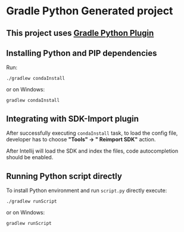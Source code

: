 # Gradle Python Generated project

## This project uses [Gradle Python Plugin](https://github.com/PrzemyslawSwiderski/python-gradle-plugin)

## Installing Python and PIP dependencies

Run:

```commandline
./gradlew condaInstall 
```

or on Windows:

```commandline
gradlew condaInstall
```

## Integrating with SDK-Import plugin

After successfully executing `condaInstall` task, to load the config file, developer has to choose **"Tools" -> "
Reimport SDK"** action.

After Intellij will load the SDK and index the files, code autocompletion should be enabled.

## Running Python script directly

To install Python environment and run `script.py` directly execute:

```commandline
./gradlew runScript
```

or on Windows:

```commandline
gradlew runScript
```
